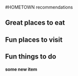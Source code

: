 #HOMETOWN recommendations

## Great places to eat

## Fun places to visit

## Fun things to do

#### some new item
